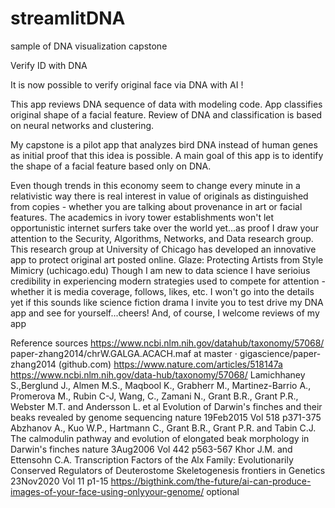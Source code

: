 # streamlitDNA
sample of DNA visualization capstone

Verify ID with DNA

It is now possible to verify original face via DNA with AI ! 

This app reviews DNA sequence of data with modeling code. 
App classifies original shape of a facial feature. 
Review of DNA and classification is based on neural networks and clustering.

My capstone is a pilot app that analyzes bird DNA instead of human genes as initial proof that this idea is possible.
A main goal of this app is to identify the shape of a facial feature based only on DNA. 

Even though trends in this economy seem to change every minute in a relativistic way there is real interest in value of originals as distinguished from copies - whether you are talking about provenance in art or facial features. The academics in ivory tower establishments won't let opportunistic internet surfers take over the world yet...as proof I draw your attention to the Security, Algorithms, Networks, and Data research group. This research group at University of Chicago has developed an innovative app to protect original art posted online. Glaze: Protecting Artists from Style Mimicry (uchicago.edu) Though I am new to data science I have serioius credibility in experiencing modern strategies used to compete for attention - whether it is media coverage, follows, likes, etc. I won't go into the details yet if this sounds like science fiction drama I invite you to test drive my DNA app and see for yourself...cheers! And, of course, I welcome reviews of my app

Reference sources
https://www.ncbi.nlm.nih.gov/datahub/taxonomy/57068/ paper-zhang2014/chrW.GALGA.ACACH.maf at master · gigascience/paper-zhang2014 (github.com) 
https://www.nature.com/articles/518147a 
https://www.ncbi.nlm.nih.gov/data-hub/taxonomy/57068/ 
Lamichhaney S.,Berglund J., Almen M.S., Maqbool K., Grabherr M., Martinez-Barrio A., Promerova M., Rubin C-J, Wang, C., Zamani N., Grant B.R., Grant P.R., Webster M.T. and Andersson L. et al Evolution of Darwin's finches and their beaks revealed by genome sequencing nature 19Feb2015 Vol 518 p371-375 
Abzhanov A., Kuo W.P., Hartmann C., Grant B.R., Grant P.R. and Tabin C.J. The calmodulin pathway and evolution of elongated beak morphology in Darwin's finches nature 3Aug2006 Vol 442 p563-567 Khor J.M. and Ettensohn C.A. 
Transcription Factors of the Alx Family: Evolutionarily Conserved Regulators of Deuterostome Skeletogenesis frontiers in Genetics 23Nov2020 Vol 11 p1-15 
https://bigthink.com/the-future/ai-can-produce-images-of-your-face-using-onlyyour-genome/ optional 

